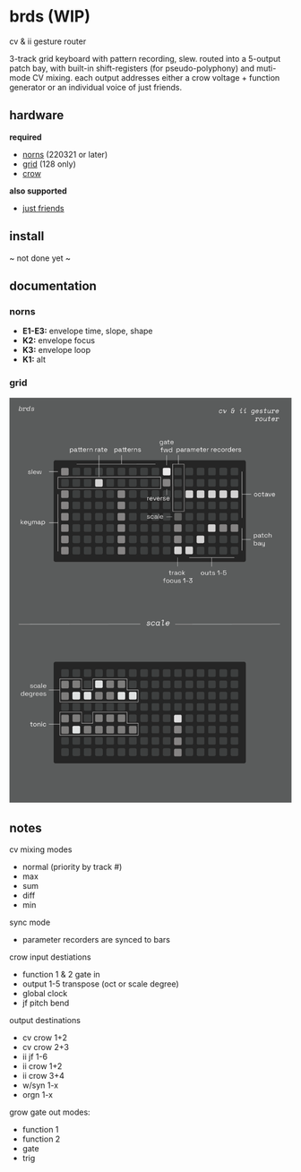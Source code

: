 # brds (WIP)

cv & ii gesture router

3-track grid keyboard with pattern recording, slew. routed into a 5-output patch bay, with built-in shift-registers (for pseudo-polyphony) and muti-mode CV mixing. each output addresses either a crow voltage + function generator or an individual voice of just friends.

## hardware

**required**

- [norns](https://github.com/p3r7/awesome-monome-norns) (220321 or later)
- [grid](https://monome.org/docs/grid/) (128 only)
- [crow](https://monome.org/docs/crow/)

**also supported**

- [just friends](https://www.whimsicalraps.com/products/just-friends?variant=5586981781533)

## install

~ not done yet ~

## documentation

### norns

- **E1-E3:** envelope time, slope, shape
- **K2:** envelope focus
- **K3:** envelope loop
- **K1:** alt

### grid

![brds grid docs](doc/brds.png)

## notes

cv mixing modes
- normal (priority by track #)
- max
- sum
- diff
- min

sync mode
- parameter recorders are synced to bars

crow input destiations
- function 1 & 2 gate in
- output 1-5 transpose (oct or scale degree)
- global clock
- jf pitch bend

output destinations
- cv crow 1+2
- cv crow 2+3
- ii jf 1-6
- ii crow 1+2
- ii crow 3+4
- w/syn 1-x
- orgn 1-x

grow gate out modes:
- function 1
- function 2
- gate
- trig
